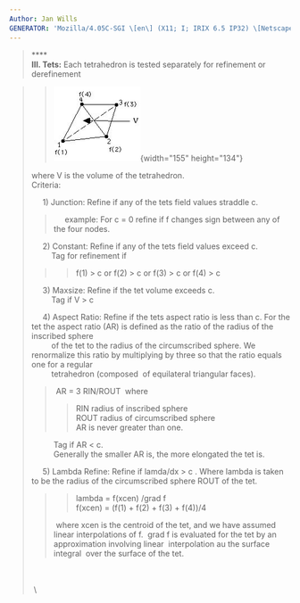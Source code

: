 ```yaml
---
Author: Jan Wills
GENERATOR: 'Mozilla/4.05C-SGI \[en\] (X11; I; IRIX 6.5 IP32) \[Netscape\]'
---
```


> ****\
> **III. Tets:** Each tetrahedron is tested separately for refinement or
> derefinement

> > ![](image4.jpg){width="155" height="134"}
>
> where V is the volume of the tetrahedron.\
> Criteria:
>
>      1) Junction: Refine if any of the tets field values straddle c.
>
> >      example: For c = 0 refine if f changes sign between any of the
> > four nodes.
>
>      2) Constant: Refine if any of the tets field values exceed c.\
>          Tag for refinement if
>
> > > f(1) &gt; c or f(2) &gt; c or f(3) &gt; c or f(4) &gt; c
>
>      3) Maxsize: Refine if the tet volume exceeds c.\
>          Tag if V &gt; c
>
>      4) Aspect Ratio: Refine if the tets aspect ratio is less than c.
> For the tet the aspect ratio (AR) is defined as the ratio of the
> radius of the inscribed sphere\
>          of the tet to the radius of the circumscribed sphere. We
> renormalize this ratio by multiplying by three so that the ratio
> equals one for a regular\
>          tetrahedron (composed  of equilateral triangular faces).
>
> >  AR = 3 RIN/ROUT  where
> >
> > > RIN radius of inscribed sphere\
> > > ROUT radius of circumscribed sphere\
> > > AR is never greater than one.
>
>           Tag if AR &lt; c.\
>           Generally the smaller AR is, the more elongated the tet is.
>
>      5) Lambda Refine: Refine if lamda/dx &gt; c . Where lambda is
> taken to be the radius of the circumscribed sphere ROUT of the tet.
>
> > > lambda = f(xcen) /grad f\
> > > f(xcen) = (f(1) + f(2) + f(3) + f(4))/4
> >
> >  where xcen is the centroid of the tet, and we have assumed linear
> > interpolations of f.  grad f is evaluated for the tet by an
> > approximation involving linear  interpolation au the surface
> > integral  over the surface of the tet.
>
>  \
>  \
>  \
>
